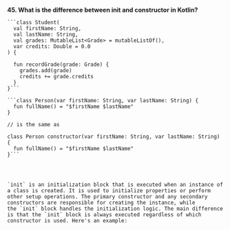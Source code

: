 
**45. What is the difference between init and constructor in Kotlin?**


```
```class Student(
  val firstName: String,
  val lastName: String,
  val grades: MutableList<Grade> = mutableListOf(),
  var credits: Double = 0.0
) {

  fun recordGrade(grade: Grade) {
    grades.add(grade)
    credits += grade.credits
  }
}```

```class Person(var firstName: String, var lastName: String) {
  fun fullName() = "$firstName $lastName"
}

// is the same as

class Person constructor(var firstName: String, var lastName: String) {
  fun fullName() = "$firstName $lastName"
}```




`init` is an initialization block that is executed when an instance of a class is created. It is used to initialize properties or perform other setup operations. The primary constructor and any secondary constructors are responsible for creating the instance, while the `init` block handles the initialization logic. The main difference is that the `init` block is always executed regardless of which constructor is used. Here's an example: